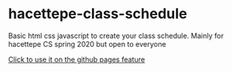 # hacettepe-class-schedule
Basic html css javascript to create your class schedule. Mainly for hacettepe CS spring 2020 but open to everyone

[Click to use it on the github pages feature](https://egeakat.github.io/hacettepe-class-schedule/ "Click to use it on the github pages feature")
